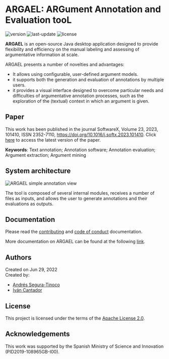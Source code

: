 # ARGAEL: ARGument Annotation and Evaluation tooL
![version](https://img.shields.io/badge/version-1.2-blue)
![last-update](https://img.shields.io/badge/last_update-01/08/2024-orange)
![license](https://img.shields.io/badge/license-Apache_2.0-brightgreen)

**ARGAEL** is an open-source Java desktop application designed to provide flexibility and efficiency on the manual labeling and assessing of argumentative information at scale.

ARGAEL presents a number of novelties and advantages:
- It allows using configurable, user-defined argument models.
- it supports both the generation and evaluation of annotations by multiple users.
- it provides a visual interface designed to overcome particular needs and difficulties of argumentative annotation processes, such as the exploration of the (textual) context in which an argument is given.

## Paper

This work has been published in the journal SoftwareX, Volume 23, 2023, 101410, ISSN 2352-7110, https://doi.org/10.1016/j.softx.2023.101410. Click <a href="https://www.sciencedirect.com/science/article/pii/S2352711023001061" target="_blank">here</a> to access the latest version of the paper.

**Keywords**: Text annotation; Annotation software; Annotation evaluation; Argument extraction; Argument mining

## System architecture

![ARGAEL simple annotation view](images/argael-architecture.png)

The tool is composed of several internal modules, receives a number of files as inputs, and allows the user to generate annotations and their evaluations as outputs.

## Documentation
Please read the [contributing](https://github.com/argrecsys/argael/blob/main/docs/CONTRIBUTING.md) and [code of conduct](https://github.com/argrecsys/argael/blob/main/docs/CODE_OF_CONDUCT.md) documentation.

More documentation on ARGAEL can be found at the following <a href="https://argrecsys.github.io/argael/docs/">link</a>.

## Authors
Created on Jun 29, 2022  
Created by:
- <a href="https://github.com/ansegura7" target="_blank">Andrés Segura-Tinoco</a>
- <a href="http://arantxa.ii.uam.es/~cantador/" target="_blank">Iv&aacute;n Cantador</a>

## License
This project is licensed under the terms of the <a href="https://github.com/argrecsys/argael/blob/main/LICENSE">Apache License 2.0</a>.

## Acknowledgements
This work was supported by the Spanish Ministry of Science and Innovation (PID2019-108965GB-I00).
